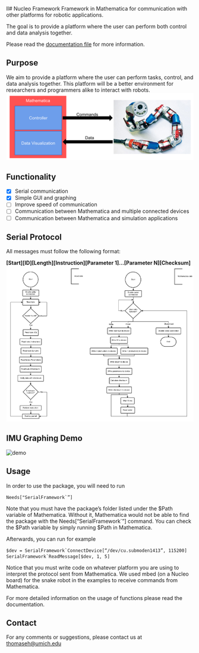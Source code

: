 Il# Nucleo Framework
Framework in Mathematica for communication with other platforms for robotic applications.

The goal is to provide a platform where the user can perform both control and data analysis together.

Please read the [documentation file](https://github.com/Anthuang/NucleoFramework/blob/master/SerialDocumentation.pdf) for more information.

## Purpose
We aim to provide a platform where the user can perform tasks, control, and data analysis together. This platform will be a better environment for researchers and programmers alike to interact with robots.
![purpose](https://github.com/Anthuang/NucleoFramework/blob/master/purpose.png)

## Functionality
- [x] Serial communication
- [x] Simple GUI and graphing
- [ ] Improve speed of communication
- [ ] Communication between Mathematica and multiple connected devices
- [ ] Communication between Mathematica and simulation applications

## Serial Protocol
All messages must follow the following format:

**[Start][ID][Length][Instruction][Parameter 1]...[Parameter N][Checksum]**
![flowchart](https://github.com/Anthuang/MathematicaSerialFramework/blob/master/img/serial_flowchart.png)

## IMU Graphing Demo
![demo](https://github.com/Anthuang/MathematicaSerialFramework/blob/master/img/imudemo.gif)

## Usage
In order to use the package, you will need to run
```
Needs["SerialFramework`”]
```
Note that you must have the package’s folder listed under the $Path variable of Mathematica. Without it, Mathematica would not be able to find the package with the Needs[“SerialFramework`”] command. You can check the $Path variable by simply running $Path in Mathematica.

Afterwards, you can run for example
```
$dev = SerialFramework`ConnectDevice[“/dev/cu.submoden1413”, 115200]
SerialFramework`ReadMessage[$dev, 1, 5]
```
Notice that you must write code on whatever platform you are using to interpret the protocol sent from Mathematica. We used mbed (on a Nucleo board) for the snake robot in the examples to receive commands from Mathematica.

For more detailed information on the usage of functions please read the documentation.

## Contact
For any comments or suggestions, please contact us at thomaseh@umich.edu
